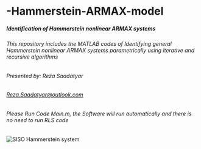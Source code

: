 # -Hammerstein-ARMAX-model
##### Identification of Hammerstein nonlinear ARMAX systems
###### This repository includes the MATLAB codes of Identifying general Hammerstein nonlinear ARMAX systems parametrically using iterative and recursive algorithms 
###### Presented by: Reza Saadatyar 
###### Reza.Saadatyar@outlook.com 
###### Please Run Code Main.m, the Software will run automatically and there is no need to run RLS code
![SISO Hammerstein system](https://user-images.githubusercontent.com/96347878/160826988-13df2a4d-f911-41b5-b1d8-5efbe0eb0ec5.JPG)
